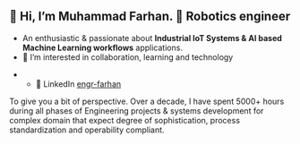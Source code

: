 ## 👋 Hi, I’m Muhammad Farhan. 🤖 **Robotics** engineer
- An enthusiastic & passionate about **Industrial IoT Systems & AI based Machine Learning workflows** applications.
- 👀 I’m interested in collaboration, learning and technology

* - 💼 LinkedIn [engr-farhan](https://www.linkedin.com/in/engr-farhan/)

To give you a bit of perspective. Over a decade, I have spent 5000+ hours during all phases of Engineering projects & systems development for complex domain that expect degree of sophistication,  process standardization and operability compliant.
